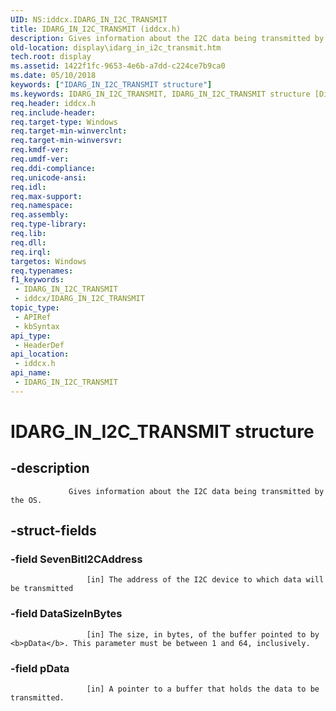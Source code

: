 ```yaml
---
UID: NS:iddcx.IDARG_IN_I2C_TRANSMIT
title: IDARG_IN_I2C_TRANSMIT (iddcx.h)
description: Gives information about the I2C data being transmitted by the OS.
old-location: display\idarg_in_i2c_transmit.htm
tech.root: display
ms.assetid: 1422f1fc-9653-4e6b-a7dd-c224ce7b9ca0
ms.date: 05/10/2018
keywords: ["IDARG_IN_I2C_TRANSMIT structure"]
ms.keywords: IDARG_IN_I2C_TRANSMIT, IDARG_IN_I2C_TRANSMIT structure [Display Devices], display.idarg_in_i2c_transmit, iddcx/IDARG_IN_I2C_TRANSMIT
req.header: iddcx.h
req.include-header: 
req.target-type: Windows
req.target-min-winverclnt: 
req.target-min-winversvr: 
req.kmdf-ver: 
req.umdf-ver: 
req.ddi-compliance: 
req.unicode-ansi: 
req.idl: 
req.max-support: 
req.namespace: 
req.assembly: 
req.type-library: 
req.lib: 
req.dll: 
req.irql: 
targetos: Windows
req.typenames: 
f1_keywords:
 - IDARG_IN_I2C_TRANSMIT
 - iddcx/IDARG_IN_I2C_TRANSMIT
topic_type:
 - APIRef
 - kbSyntax
api_type:
 - HeaderDef
api_location:
 - iddcx.h
api_name:
 - IDARG_IN_I2C_TRANSMIT
---
```


# IDARG_IN_I2C_TRANSMIT structure


## -description

                 Gives information about the I2C data being transmitted by the OS.

## -struct-fields

### -field SevenBitI2CAddress

                     [in] The address of the I2C device to which data will be transmitted

### -field DataSizeInBytes

                     [in] The size, in bytes, of the buffer pointed to by <b>pData</b>. This parameter must be between 1 and 64, inclusively.

### -field pData

                     [in] A pointer to a buffer that holds the data to be transmitted.

